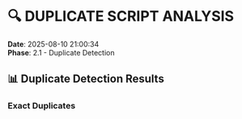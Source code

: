 # 🔍 **DUPLICATE SCRIPT ANALYSIS**
**Date**: 2025-08-10 21:00:34  
**Phase**: 2.1 - Duplicate Detection  

## 📊 **Duplicate Detection Results**

### **Exact Duplicates**
